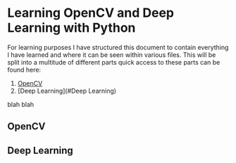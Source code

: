 # Learning OpenCV and Deep Learning with Python
For learning purposes I have structured this document to contain everything I have learned and where it can be
seen within various files. This will be split into a multitude of different parts quick access to these parts can be
found here:
1) [OpenCV](#OpenCV)
2) [Deep Learning](#Deep Learning)




































































blah blah
## OpenCV

## Deep Learning
